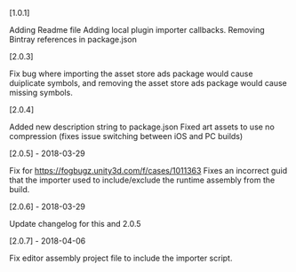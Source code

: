 
[1.0.1]

Adding Readme file
Adding local plugin importer callbacks.
Removing Bintray references in package.json

[2.0.3]

Fix bug where importing the asset store ads package would cause duiplicate symbols, 
and removing the asset store ads package would cause missing symbols.

[2.0.4]

Added new description string to package.json
Fixed art assets to use no compression (fixes issue switching between iOS and PC builds)

[2.0.5] - 2018-03-29

Fix for https://fogbugz.unity3d.com/f/cases/1011363
Fixes an incorrect guid that the importer used to include/exclude the runtime assembly from the build.

[2.0.6] - 2018-03-29

Update changelog for this and 2.0.5

[2.0.7] - 2018-04-06

Fix editor assembly project file to include the importer script.

